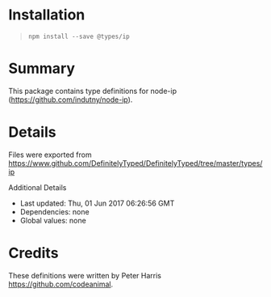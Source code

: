 # Installation
> `npm install --save @types/ip`

# Summary
This package contains type definitions for node-ip (https://github.com/indutny/node-ip).

# Details
Files were exported from https://www.github.com/DefinitelyTyped/DefinitelyTyped/tree/master/types/ip

Additional Details
 * Last updated: Thu, 01 Jun 2017 06:26:56 GMT
 * Dependencies: none
 * Global values: none

# Credits
These definitions were written by Peter Harris <https://github.com/codeanimal>.
